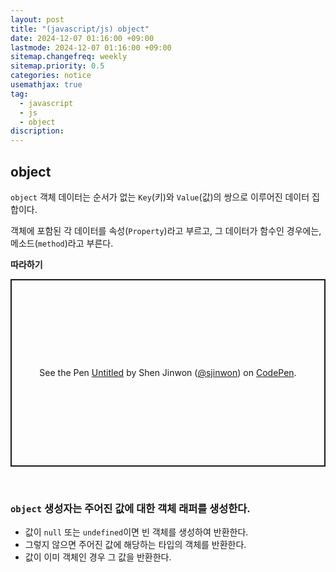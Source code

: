 ```yaml
---
layout: post
title: "(javascript/js) object"
date: 2024-12-07 01:16:00 +09:00
lastmode: 2024-12-07 01:16:00 +09:00
sitemap.changefreq: weekly
sitemap.priority: 0.5
categories: notice
usemathjax: true
tag:
  - javascript
  - js
  - object
discription:
---
```


## object

`object` 객체 데이터는 순서가 없는 `Key`(키)와 `Value`(값)의 쌍으로 이루어진 데이터 집합이다.

객체에 포함된 각 데이터를 속성(`Property`)라고 부르고, 그 데이터가 함수인 경우에는, 메소드(`method`)라고 부른다.

**따라하기**

<p class="codepen" data-height="300" data-default-tab="js,result" data-slug-hash="xbKVxKq" data-pen-title="Untitled" data-user="sjinwon" style="height: 300px; box-sizing: border-box; display: flex; align-items: center; justify-content: center; border: 2px solid; margin: 1em 0; padding: 1em;">
  <span>See the Pen <a href="https://codepen.io/sjinwon/pen/xbKVxKq">
  Untitled</a> by Shen Jinwon (<a href="https://codepen.io/sjinwon">@sjinwon</a>)
  on <a href="https://codepen.io">CodePen</a>.</span>
</p>
<script async src="https://cpwebassets.codepen.io/assets/embed/ei.js"></script>

<br>

### `object` 생성자는 주어진 값에 대한 객체 래퍼를 생성한다.

- 값이 `null` 또는 `undefined`이면 빈 객체를 생성하여 반환한다.
- 그렇지 않으면 주어진 값에 해당하는 타입의 객체를 반환한다.
- 값이 이미 객체인 경우 그 값을 반환한다.
